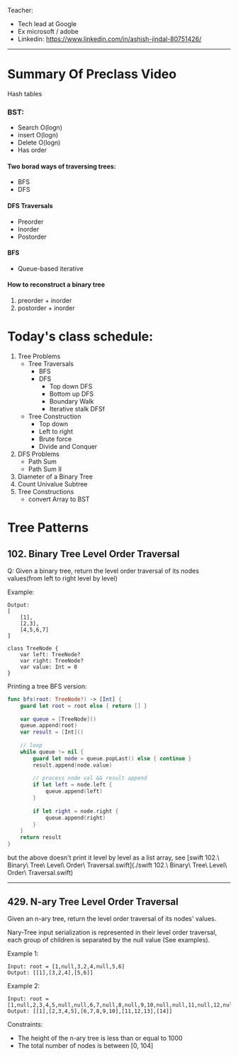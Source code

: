 <!-- Live Trees Class with Ashish -->

Teacher:
- Tech lead at Google
- Ex microsoft / adobe
- Linkedin: https://www.linkedin.com/in/ashish-jindal-80751426/

-------

# Summary Of Preclass Video

Hash tables

### BST:
- Search O(logn)
- insert O(logn)
- Delete O(logn)
- Has order

#### Two borad ways of traversing trees:
- BFS
- DFS

#### DFS Traversals
- Preorder
- Inorder
- Postorder

#### BFS
- Queue-based iterative

#### How to reconstruct a binary tree
1. preorder + inorder
2. postorder + inorder

# Today's class schedule:

1. Tree Problems
	- Tree Traversals
		- BFS
		- DFS
			- Top down DFS
			- Bottom up DFS
			- Boundary Walk
			- Iterative stalk DFSf
	- Tree Construction
		- Top down
		- Left to right
		- Brute force
		- Divide and Conquer
2. DFS Problems
	- Path Sum
	- Path Sum II
3. Diameter of a Binary Tree
4. Count Univalue Subtree
5. Tree Constructions
	- convert Array to BST

# Tree Patterns

## 102. Binary Tree Level Order Traversal
Q: Given a binary tree, return the level order traversal of its nodes values(from left to right level by level)

Example:
```
Output:
[
	[1],
	[2,3],
	[4,5,6,7]
]
```


```
class TreeNode {
	var left: TreeNode?
	var right: TreeNode?
	var value: Int = 0
}
```

Printing a tree BFS version:

``` Swift
func bfs(root: TreeNode?) -> [Int] {
    guard let root = root else { return [] }
    
    var queue = [TreeNode]()
    queue.append(root)
    var result = [Int]()
    
    // loop
    while queue != nil {
        guard let node = queue.popLast() else { continue }
        result.append(node.value)
        
        // process node val && result append
        if let left = node.left {
            queue.append(left)
        }
        
        if let right = node.right {
            queue.append(right)
        }
    }
    return result
}
```

but the above doesn't print it level by level as a list array, see [swift 102.\ Binary\ Tree\ Level\ Order\ Traversal.swift](./swift 102.\ Binary\ Tree\ Level\ Order\ Traversal.swift)

------

## 429. N-ary Tree Level Order Traversal

Given an n-ary tree, return the level order traversal of its nodes' values.

Nary-Tree input serialization is represented in their level order traversal, each group of children is separated by the null value (See examples).

Example 1:
```
Input: root = [1,null,3,2,4,null,5,6]
Output: [[1],[3,2,4],[5,6]]
```

Example 2:
```
Input: root = [1,null,2,3,4,5,null,null,6,7,null,8,null,9,10,null,null,11,null,12,null,13,null,null,14]
Output: [[1],[2,3,4,5],[6,7,8,9,10],[11,12,13],[14]]
```

Constraints:
- The height of the n-ary tree is less than or equal to 1000
- The total number of nodes is between [0, 104]